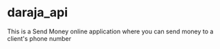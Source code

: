 # daraja_api
This is a Send Money online application where you can send money
to a client's phone number
